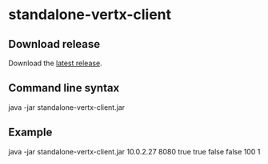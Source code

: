 # standalone-vertx-client

## Download release

Download the [latest release](https://github.com/SebastienRichert/standalone-vertx-client/releases/latest).

## Command line syntax

java -jar standalone-vertx-client.jar <ip> <port> <isSSL> <isTrustAll> <isVerifyHost> <isVerbose> <delayMs> <loop> <ipAddressResolver> 

## Example

java -jar standalone-vertx-client.jar 10.0.2.27 8080 true true false false 100 1


